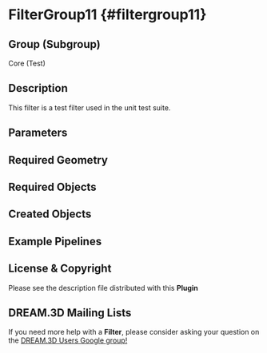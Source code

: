 FilterGroup11 {#filtergroup11}
=============

## Group (Subgroup) ##

Core (Test)

## Description ##

This filter is a test filter used in the unit test suite.

## Parameters ##


## Required Geometry ##


## Required Objects ##


## Created Objects ##


## Example Pipelines ##



## License & Copyright ##

Please see the description file distributed with this **Plugin**

## DREAM.3D Mailing Lists ##

If you need more help with a **Filter**, please consider asking your question on the [DREAM.3D Users Google group!](https://groups.google.com/forum/?hl=en#!forum/dream3d-users)

